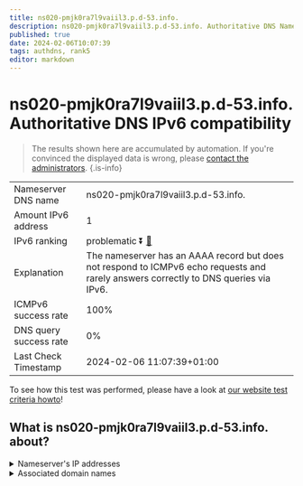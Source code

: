 ```yaml
---
title: ns020-pmjk0ra7l9vaiil3.p.d-53.info.
description: ns020-pmjk0ra7l9vaiil3.p.d-53.info. Authoritative DNS Nameserver IPv6 compatibility
published: true
date: 2024-02-06T10:07:39
tags: authdns, rank5
editor: markdown
---
```


# ns020-pmjk0ra7l9vaiil3.p.d-53.info. Authoritative DNS IPv6 compatibility

> The results shown here are accumulated by automation. If you're convinced the displayed data is wrong, please [contact the administrators](/howto/chat). 
{.is-info}




|   |   |
| - | - |
| Nameserver DNS name | ns020-pmjk0ra7l9vaiil3.p.d-53.info.
| Amount IPv6 address | 1
| IPv6 ranking | problematic :arrow_double_down: [🔗](/howto/ranking) |
| Explanation | The nameserver has an AAAA record but does not respond to ICMPv6 echo requests and rarely answers correctly to DNS queries via IPv6. |
| ICMPv6 success rate | 100%|
| DNS query success rate | 0% |
| Last Check Timestamp | 2024-02-06 11:07:39+01:00 |

To see how this test was performed, please have a look at [our website test criteria howto](/howto/testcriteria/authdns)!


## What is ns020-pmjk0ra7l9vaiil3.p.d-53.info. about?




<details>
<summary>Nameserver's IP addresses</summary>

2001:240:bb81::28:51

</details>



<details>
<summary>Associated domain names</summary>

www.daiichisankyo.com

</details>
